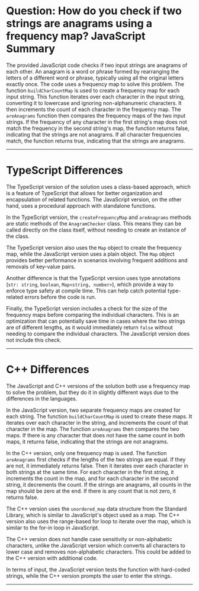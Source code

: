 # Question: How do you check if two strings are anagrams using a frequency map? JavaScript Summary

The provided JavaScript code checks if two input strings are anagrams of each other. An anagram is a word or phrase formed by rearranging the letters of a different word or phrase, typically using all the original letters exactly once. The code uses a frequency map to solve this problem. The function `buildCharCountMap` is used to create a frequency map for each input string. This function iterates over each character in the input string, converting it to lowercase and ignoring non-alphanumeric characters. It then increments the count of each character in the frequency map. The `areAnagrams` function then compares the frequency maps of the two input strings. If the frequency of any character in the first string's map does not match the frequency in the second string's map, the function returns false, indicating that the strings are not anagrams. If all character frequencies match, the function returns true, indicating that the strings are anagrams.

---

# TypeScript Differences

The TypeScript version of the solution uses a class-based approach, which is a feature of TypeScript that allows for better organization and encapsulation of related functions. The JavaScript version, on the other hand, uses a procedural approach with standalone functions.

In the TypeScript version, the `createFrequencyMap` and `areAnagrams` methods are static methods of the `AnagramChecker` class. This means they can be called directly on the class itself, without needing to create an instance of the class.

The TypeScript version also uses the `Map` object to create the frequency map, while the JavaScript version uses a plain object. The `Map` object provides better performance in scenarios involving frequent additions and removals of key-value pairs.

Another difference is that the TypeScript version uses type annotations (`str: string`, `boolean`, `Map<string, number>`), which provide a way to enforce type safety at compile time. This can help catch potential type-related errors before the code is run.

Finally, the TypeScript version includes a check for the size of the frequency maps before comparing the individual characters. This is an optimization that can potentially save time in cases where the two strings are of different lengths, as it would immediately return `false` without needing to compare the individual characters. The JavaScript version does not include this check.

---

# C++ Differences

The JavaScript and C++ versions of the solution both use a frequency map to solve the problem, but they do it in slightly different ways due to the differences in the languages.

In the JavaScript version, two separate frequency maps are created for each string. The function `buildCharCountMap` is used to create these maps. It iterates over each character in the string, and increments the count of that character in the map. The function `areAnagrams` then compares the two maps. If there is any character that does not have the same count in both maps, it returns false, indicating that the strings are not anagrams.

In the C++ version, only one frequency map is used. The function `areAnagrams` first checks if the lengths of the two strings are equal. If they are not, it immediately returns false. Then it iterates over each character in both strings at the same time. For each character in the first string, it increments the count in the map, and for each character in the second string, it decrements the count. If the strings are anagrams, all counts in the map should be zero at the end. If there is any count that is not zero, it returns false.

The C++ version uses the `unordered_map` data structure from the Standard Library, which is similar to JavaScript's object used as a map. The C++ version also uses the range-based for loop to iterate over the map, which is similar to the for-in loop in JavaScript.

The C++ version does not handle case sensitivity or non-alphabetic characters, unlike the JavaScript version which converts all characters to lower case and removes non-alphabetic characters. This could be added to the C++ version with additional code.

In terms of input, the JavaScript version tests the function with hard-coded strings, while the C++ version prompts the user to enter the strings.

---

